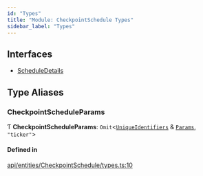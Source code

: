 ```yaml
---
id: "Types"
title: "Module: CheckpointSchedule Types"
sidebar_label: "Types"
---
```


## Interfaces

- [ScheduleDetails](../../../../../interfaces/API/Entities/CheckpointSchedule/Types/ScheduleDetails/ScheduleDetails.md)

## Type Aliases

### CheckpointScheduleParams

Ƭ **CheckpointScheduleParams**: `Omit`\<[`UniqueIdentifiers`](../../../../../interfaces/API/Entities/CheckpointSchedule/UniqueIdentifiers/UniqueIdentifiers.md) & [`Params`](../../../../../interfaces/API/Entities/CheckpointSchedule/Params/Params.md), ``"ticker"``\>

#### Defined in

[api/entities/CheckpointSchedule/types.ts:10](https://github.com/PolymeshAssociation/polymesh-sdk/blob/88db4a911/src/api/entities/CheckpointSchedule/types.ts#L10)
